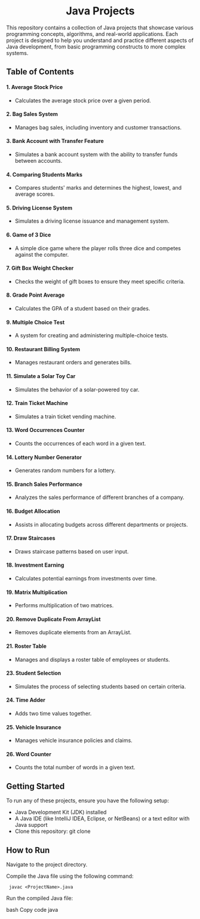 <h1 align="center">Java Projects</h1>

This repository contains a collection of Java projects that showcase various programming concepts, algorithms, and real-world applications. Each project is designed to help you understand and practice different aspects of Java development, from basic programming constructs to more complex systems.

## Table of Contents
#### 1.  Average Stock Price
 - Calculates the average stock price over a given period.
#### 2.  Bag Sales System

 - Manages bag sales, including inventory and customer transactions.
#### 3. Bank Account with Transfer Feature

 - Simulates a bank account system with the ability to transfer funds between accounts.
#### 4. Comparing Students Marks

 - Compares students' marks and determines the highest, lowest, and average scores.
#### 5. Driving License System

 - Simulates a driving license issuance and management system.
#### 6. Game of 3 Dice

 - A simple dice game where the player rolls three dice and competes against the computer.
#### 7. Gift Box Weight Checker

 - Checks the weight of gift boxes to ensure they meet specific criteria.
#### 8. Grade Point Average

 - Calculates the GPA of a student based on their grades.
#### 9. Multiple Choice Test

 - A system for creating and administering multiple-choice tests.
#### 10. Restaurant Billing System

 - Manages restaurant orders and generates bills.
#### 11. Simulate a Solar Toy Car

 - Simulates the behavior of a solar-powered toy car.
#### 12. Train Ticket Machine

 - Simulates a train ticket vending machine.
#### 13. Word Occurrences Counter

 - Counts the occurrences of each word in a given text.
#### 14. Lottery Number Generator

 - Generates random numbers for a lottery.
#### 15. Branch Sales Performance

 - Analyzes the sales performance of different branches of a company.
#### 16. Budget Allocation

 - Assists in allocating budgets across different departments or projects.
#### 17. Draw Staircases

 - Draws staircase patterns based on user input.
#### 18. Investment Earning

 - Calculates potential earnings from investments over time.
#### 19. Matrix Multiplication

 - Performs multiplication of two matrices.
#### 20. Remove Duplicate From ArrayList

 - Removes duplicate elements from an ArrayList.
#### 21. Roster Table

 - Manages and displays a roster table of employees or students.
#### 23. Student Selection

 - Simulates the process of selecting students based on certain criteria.
#### 24. Time Adder

 - Adds two time values together.
#### 25. Vehicle Insurance

 - Manages vehicle insurance policies and claims.
#### 26. Word Counter

 - Counts the total number of words in a given text.

## Getting Started
To run any of these projects, ensure you have the following setup:

 - Java Development Kit (JDK) installed
 - A Java IDE (like IntelliJ IDEA, Eclipse, or NetBeans) or a text editor with Java support
 - Clone this repository: git clone <repository-url>

## How to Run
Navigate to the project directory.

Compile the Java file using the following command:

     javac <ProjectName>.java

Run the compiled Java file:

bash
Copy code
java <ProjectName>
